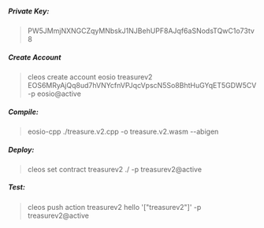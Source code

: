 ##### Private Key: 
> PW5JMmjNXNGCZqyMNbskJ1NJBehUPF8AJqf6aSNodsTQwC1o73tv8

##### Create Account
> cleos create account eosio treasurev2 EOS6MRyAjQq8ud7hVNYcfnVPJqcVpscN5So8BhtHuGYqET5GDW5CV -p eosio@active

##### Compile: 
> eosio-cpp ./treasure.v2.cpp -o treasure.v2.wasm --abigen

##### Deploy: 
> cleos set contract treasurev2 ./ -p treasurev2@active

##### Test: 
> cleos push action treasurev2 hello '["treasurev2"]' -p treasurev2@active